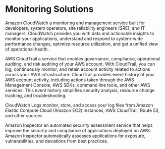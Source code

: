 # Monitoring Solutions

Amazon CloudWatch
a monitoring and management service built for developers, system operators, site reliability engineers (SRE), and IT managers. CloudWatch provides you with data and actionable insights to monitor your applications, understand and respond to system-wide performance changes, optimize resource utilization, and get a unified view of operational health.

AWS CloudTrail
a service that enables governance, compliance, operational auditing, and risk auditing of your AWS account. With CloudTrail, you can log, continuously monitor, and retain account activity related to actions across your AWS infrastructure. CloudTrail provides event history of your AWS account activity, including actions taken through the AWS Management Console, AWS SDKs, command line tools, and other AWS services. This event history simplifies security analysis, resource change tracking, and troubleshooting.


CloudWatch Logs
monitor, store, and access your log files from Amazon Elastic Compute Cloud (Amazon EC2) instances, AWS CloudTrail, Route 53, and other sources.

Amazon Inspector
an automated security assessment service that helps improve the security and compliance of applications deployed on AWS. Amazon Inspector automatically assesses applications for exposure, vulnerabilities, and deviations from best practices. 
